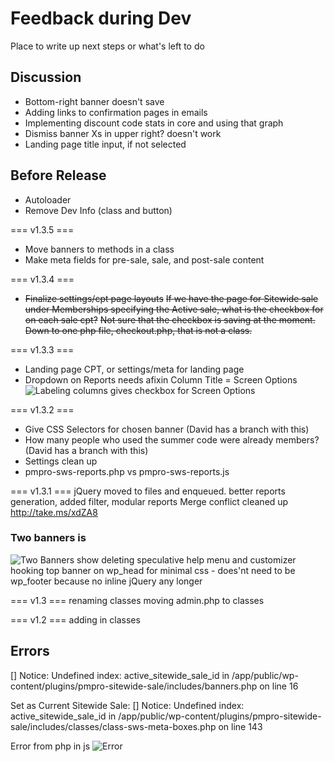 # Feedback during Dev

Place to write up next steps or what's left to do

## Discussion
- Bottom-right banner doesn't save
- Adding links to confirmation pages in emails
- Implementing discount code stats in core and using that graph
- Dismiss banner Xs in upper right? doesn't work
- Landing page title input, if not selected

## Before Release
- Autoloader
- Remove Dev Info (class and button)

=== v1.3.5 ===
- Move banners to methods in a class
- Make meta fields for pre-sale, sale, and post-sale content

=== v1.3.4 ===
- <s>Finalize settings/cpt page layouts</s>
<s>If we have the page for Sitewide sale under Memberships specifying the Active sale, what is the checkbox for on each sale cpt?</s>
<s>Not sure that the checkbox is saving at the moment.</s>
<s>Down to one php file, checkout.php, that is not a class.</s>

=== v1.3.3 ===
- Landing page CPT, or settings/meta for landing page
- Dropdown on Reports needs afixin
Column Title = Screen Options ![Labeling columns gives checkbox for Screen Options](https://monosnap.com/image/QXU4oOs8icHUjR8pFqpTGRurwtULhj.png)

=== v1.3.2 ===
- Give CSS Selectors for chosen banner (David has a branch with this)
- How many people who used the summer code were already members? (David has a branch with this)
- Settings clean up
- pmpro-sws-reports.php vs pmpro-sws-reports.js

=== v1.3.1 ===
jQuery moved to files and enqueued.
better reports generation, added filter, modular reports
Merge conflict cleaned up
http://take.ms/xdZA8
### Two banners is
![Two Banners show](https://monosnap.com/image/9vY49q80NYG8Z5et9nJs58wKRn1Tfs.png)
deleting speculative help menu and customizer
hooking top banner on wp_head for minimal css - does'nt need to be
wp_footer because no inline jQuery any longer

=== v1.3 ===
renaming classes
moving admin.php to classes

=== v1.2 ===
adding in classes


## Errors
[] Notice: Undefined index: active_sitewide_sale_id in /app/public/wp-content/plugins/pmpro-sitewide-sale/includes/banners.php on line 16

Set as Current Sitewide Sale:
[] Notice: Undefined index: active_sitewide_sale_id in /app/public/wp-content/plugins/pmpro-sitewide-sale/includes/classes/class-sws-meta-boxes.php on line 143

Error from php in js ![Error](https://monosnap.com/image/jWumN2JwT3Y3VIZEPcU8QZBwpsoXId.png)

